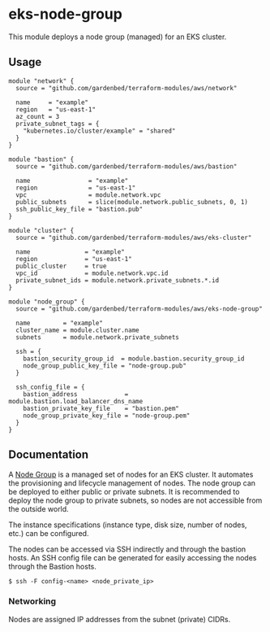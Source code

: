 # eks-node-group

This module deploys a node group (managed) for an EKS cluster.

## Usage

```hcl
module "network" {
  source = "github.com/gardenbed/terraform-modules/aws/network"

  name     = "example"
  region   = "us-east-1"
  az_count = 3
  private_subnet_tags = {
    "kubernetes.io/cluster/example" = "shared"
  }
}

module "bastion" {
  source = "github.com/gardenbed/terraform-modules/aws/bastion"

  name                = "example"
  region              = "us-east-1"
  vpc                 = module.network.vpc
  public_subnets      = slice(module.network.public_subnets, 0, 1)
  ssh_public_key_file = "bastion.pub"
}

module "cluster" {
  source = "github.com/gardenbed/terraform-modules/aws/eks-cluster"

  name               = "example"
  region             = "us-east-1"
  public_cluster     = true
  vpc_id             = module.network.vpc.id
  private_subnet_ids = module.network.private_subnets.*.id
}

module "node_group" {
  source = "github.com/gardenbed/terraform-modules/aws/eks-node-group"

  name         = "example"
  cluster_name = module.cluster.name
  subnets      = module.network.private_subnets

  ssh = {
    bastion_security_group_id  = module.bastion.security_group_id
    node_group_public_key_file = "node-group.pub"
  }

  ssh_config_file = {
    bastion_address             = module.bastion.load_balancer_dns_name
    bastion_private_key_file    = "bastion.pem"
    node_group_private_key_file = "node-group.pem"
  }
}
```

## Documentation

A [Node Group](https://docs.aws.amazon.com/eks/latest/userguide/managed-node-groups.html)
is a managed set of nodes for an EKS cluster. It automates the provisioning and lifecycle management of nodes.
The node group can be deployed to either public or private subnets.
It is recommended to deploy the node group to private subnets, so nodes are not accessible from the outside world.

The instance specifications (instance type, disk size, number of nodes, etc.) can be configured.

The nodes can be accessed via SSH indirectly and through the bastion hosts.
An SSH config file can be generated for easily accessing the nodes through the Bastion hosts.

    $ ssh -F config-<name> <node_private_ip>

### Networking

Nodes are assigned IP addresses from the subnet (private) CIDRs.
